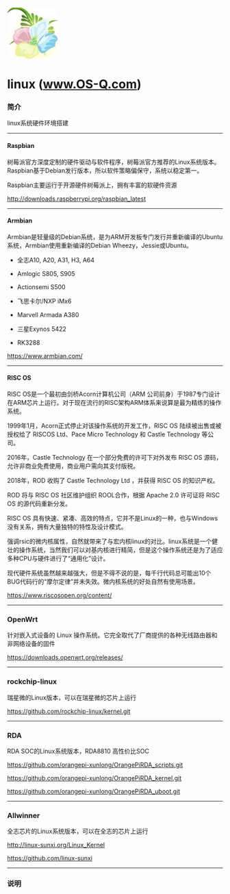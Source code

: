 ﻿[![sites](docs/os-q.png)](http://www.os-q.com)

# linux (www.OS-Q.com)

### 简介

linux系统硬件环境搭建

---

####  Raspbian

树莓派官方深度定制的硬件驱动与软件程序，树莓派官方推荐的Linux系统版本。Raspbian基于Debian发行版本，所以软件策略偏保守，系统以稳定第一。

Raspbian主要运行于开源硬件树莓派上，拥有丰富的软硬件资源

http://downloads.raspberrypi.org/raspbian_latest

---

#### Armbian

Armbian是轻量级的Debian系统，是为ARM开发板专门发行并重新编译的Ubuntu系统，Armbian使用重新编译的Debian Wheezy，Jessie或Ubuntu。

- 全志A10, A20, A31, H3, A64

- Amlogic S805, S905

- Actionsemi S500

- 飞思卡尔/NXP iMx6

- Marvell Armada A380

- 三星Exynos 5422

- RK3288


https://www.armbian.com/


---

#### RISC OS

RISC OS是一个最初由剑桥Acorn计算机公司（ARM 公司前身）于1987专门设计在ARM芯片上运行。对于现在流行的RISC架构ARM体系来说算是最为精练的操作系统。

1999年1月，Acorn正式停止对该操作系统的开发工作，RISC OS 陆续被出售或被授权给了 RISCOS Ltd、Pace Micro Technology 和 Castle Technology 等公司。

2016年，Castle Technology 在一个部分免费的许可下对外发布 RISC OS 源码，允许非商业免费使用，商业用户需向其支付版税。

2018年，ROD 收购了 Castle Technology Ltd ，并获得 RISC OS 的知识产权。

ROD 将与 RISC OS 社区维护组织 ROOL合作，根据 Apache 2.0 许可证将 RISC OS 的源代码重新分发。

RISC OS 具有快速、紧凑、高效的特点，它并不是Linux的一种，也与Windows没有关系，拥有大量独特的特性及设计模式。

强调rsic的微内核属性，自然就带来了与宏内核linux的对比。linux系统是一个健壮的操作系统，当然我们可以对基内核进行精简，但是这个操作系统还是为了适应多种CPU与硬件进行了“通用化”设计。

现代硬件系统虽然越来越强大，但是不得不说的是，每千行代码总可能出10个BUG代码行的“摩尔定律”并未失效。微内核系统的好处自然有使用场景。

https://www.riscosopen.org/content/


---

### OpenWrt

针对嵌入式设备的 Linux 操作系统。它完全取代了厂商提供的各种无线路由器和非网络设备的固件

https://downloads.openwrt.org/releases/

---

### rockchip-linux

瑞星微的Linux版本，可以在瑞星微的芯片上运行

https://github.com/rockchip-linux/kernel.git

---

### RDA

RDA SOC的Linux系统版本，RDA8810 高性价比SOC

https://github.com/orangepi-xunlong/OrangePiRDA_scripts.git

https://github.com/orangepi-xunlong/OrangePiRDA_kernel.git

https://github.com/orangepi-xunlong/OrangePiRDA_uboot.git

---

### Allwinner

全志芯片的Linux系统版本，可以在全志的芯片上运行

http://linux-sunxi.org/Linux_Kernel

https://github.com/linux-sunxi



---

### 说明

